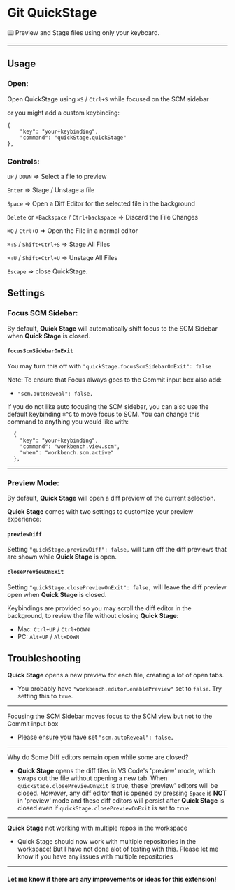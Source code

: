 # Git QuickStage
⌨️ Preview and Stage files using only your keyboard.

---

## Usage
 
### Open: 
Open QuickStage using `⌘S` / `Ctrl+S` while focused on the SCM sidebar

or you might add a custom keybinding:
```
{
    "key": "your+keybinding",
    "command": "quickStage.quickStage"
},
```

### Controls:

`UP` / `DOWN` => Select a file to preview

`Enter` => Stage / Unstage a file

`Space` => Open a Diff Editor for the selected file in the background

`Delete` or `⌘Backspace` / `Ctrl+backspace` => Discard the File Changes

`⌘O` / `Ctrl+O` => Open the File in a normal editor

`⌘⇧S` / `Shift+Ctrl+S` => Stage All Files

`⌘⇧U` / `Shift+Ctrl+U` => Unstage All Files

`Escape` => close QuickStage.


## Settings

### Focus SCM Sidebar:
 
By default, **Quick Stage** will automatically shift focus to the SCM Sidebar when **Quick Stage** is closed.
#### `focusScmSidebarOnExit`
You may turn this off with `"quickStage.focusScmSidebarOnExit": false`

Note: To ensure that Focus always goes to the Commit input box also add:
- `"scm.autoReveal": false,` 

If you do not like auto focusing the SCM sidebar, you can also use the default keybinding `⌘^G` to move focus to SCM. You can change this command to anything you would like with:
```
  {
    "key": "your+keybinding",
    "command": "workbench.view.scm",
    "when": "workbench.scm.active"
  },
```

----
### Preview Mode:

By default, **Quick Stage** will open a diff preview of the current selection.

 **Quick Stage** comes with two settings to customize your preview experience:
 
 #### `previewDiff`
 
 Setting `"quickStage.previewDiff": false,` will turn off the diff previews that are shown while **Quick Stage** is open.

 #### `closePreviewOnExit`
 
 Setting `"quickStage.closePreviewOnExit": false,` will leave the diff preview open when **Quick Stage** is closed.  

Keybindings are provided so you may scroll the diff editor in the background, to review the file without closing **Quick Stage**:

- Mac: `Ctrl+UP` / `Ctrl+DOWN` 
- PC: `Alt+UP` / `Alt+DOWN`

## Troubleshooting

**Quick Stage** opens a new preview for each file, creating a lot of open tabs. 

- You probably have `"workbench.editor.enablePreview"` set to `false`. Try setting this to `true`.

---
Focusing the SCM Sidebar moves focus to the SCM view but not to the Commit input box

- Please ensure you have set `"scm.autoReveal": false,`

---
Why do Some Diff editors remain open while some are closed? 
- **Quick Stage** opens the diff files in VS Code's 'preview' mode, which swaps out the file without opening a new tab. When `quickStage.closePreviewOnExit` is true, these 'preview' editors will be closed. *However*, any diff editor that is opened by pressing `Space` is **NOT** in 'preview' mode and these diff editors will persist after **Quick Stage** is closed even if `quickStage.closePreviewOnExit` is set to `true`.


----
**Quick Stage** not working with multiple repos in the workspace

- Quick Stage should now work with multiple repositories in the workspace! But I have not done alot of testing with this. Please let me know if you have any issues with multiple repositories


----
#### Let me know if there are any improvements or ideas for this extension!
